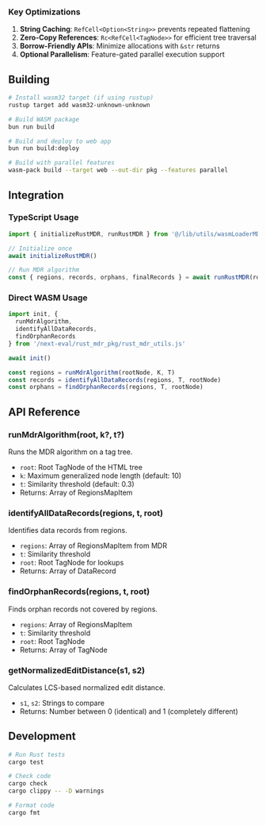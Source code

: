 ### Key Optimizations

1. **String Caching**: `RefCell<Option<String>>` prevents repeated flattening
2. **Zero-Copy References**: `Rc<RefCell<TagNode>>` for efficient tree traversal
3. **Borrow-Friendly APIs**: Minimize allocations with `&str` returns
4. **Optional Parallelism**: Feature-gated parallel execution support

## Building

```bash
# Install wasm32 target (if using rustup)
rustup target add wasm32-unknown-unknown

# Build WASM package
bun run build

# Build and deploy to web app
bun run build:deploy

# Build with parallel features
wasm-pack build --target web --out-dir pkg --features parallel
```

## Integration

### TypeScript Usage

```typescript
import { initializeRustMDR, runRustMDR } from '@/lib/utils/wasmLoaderMDR'

// Initialize once
await initializeRustMDR()

// Run MDR algorithm
const { regions, records, orphans, finalRecords } = await runRustMDR(rootNode, K, T)
```

### Direct WASM Usage

```typescript
import init, {
  runMdrAlgorithm,
  identifyAllDataRecords,
  findOrphanRecords
} from '/next-eval/rust_mdr_pkg/rust_mdr_utils.js'

await init()

const regions = runMdrAlgorithm(rootNode, K, T)
const records = identifyAllDataRecords(regions, T, rootNode)
const orphans = findOrphanRecords(regions, T, rootNode)
```

## API Reference

### runMdrAlgorithm(root, k?, t?)
Runs the MDR algorithm on a tag tree.
- `root`: Root TagNode of the HTML tree
- `k`: Maximum generalized node length (default: 10)
- `t`: Similarity threshold (default: 0.3)
- Returns: Array of RegionsMapItem

### identifyAllDataRecords(regions, t, root)
Identifies data records from regions.
- `regions`: Array of RegionsMapItem from MDR
- `t`: Similarity threshold
- `root`: Root TagNode for lookups
- Returns: Array of DataRecord

### findOrphanRecords(regions, t, root)
Finds orphan records not covered by regions.
- `regions`: Array of RegionsMapItem
- `t`: Similarity threshold
- `root`: Root TagNode
- Returns: Array of TagNode

### getNormalizedEditDistance(s1, s2)
Calculates LCS-based normalized edit distance.
- `s1`, `s2`: Strings to compare
- Returns: Number between 0 (identical) and 1 (completely different)

## Development

```bash
# Run Rust tests
cargo test

# Check code
cargo check
cargo clippy -- -D warnings

# Format code
cargo fmt
```
